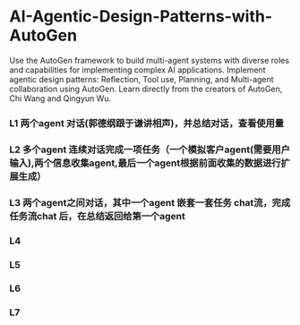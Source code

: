 # AI-Agentic-Design-Patterns-with-AutoGen
Use the AutoGen framework to build multi-agent systems with diverse roles and capabilities for implementing complex AI applications.  Implement agentic design patterns: Reflection, Tool use, Planning, and Multi-agent collaboration using AutoGen.  Learn directly from the creators of AutoGen, Chi Wang and Qingyun Wu.

### L1 两个agent 对话(郭德纲跟于谦讲相声)，并总结对话，查看使用量
### L2 多个agent 连续对话完成一项任务（一个模拟客户agent(需要用户输入),两个信息收集agent,最后一个agent根据前面收集的数据进行扩展生成）
### L3  两个agent之间对话，其中一个agent 嵌套一套任务 chat流，完成任务流chat 后，在总结返回给第一个agent
### L4  
### L5  
### L6
### L7    
